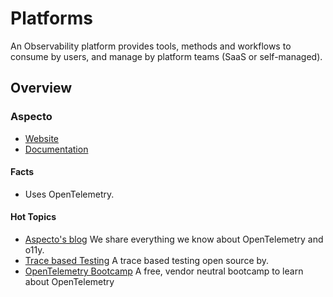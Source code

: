 # Platforms 

An Observability platform provides tools, methods and workflows to consume by users, and manage by platform teams (SaaS or self-managed).

## Overview

<!-- Keep it sorted alpha numeric. -->



### Aspecto 

- [Website](https://www.aspecto.io/)
- [Documentation](https://docs.asecpto.io/)

#### Facts

- Uses OpenTelemetry. 

#### Hot Topics 

- [Aspecto's blog](https://www.aspecto.io/blog/) We share everything we know about OpenTelemetry and o11y.
- [Trace based Testing](https://github.com/aspecto-io/malabi) A trace based testing open source by.
- [OpenTelemetry Bootcamp](https://www.aspecto.io/opentelemetry-bootcamp/) A free, vendor neutral bootcamp to learn about OpenTelemetry

##